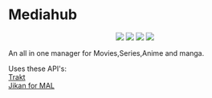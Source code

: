 # Mediahub
<p align="center">
    <a href="https://github.com/Sharkaboi/MediaHub/actions?query=workflow%3A%22Gradle+Build%22" alt="Gradle Build">
        <img src="https://github.com/Sharkaboi/MediaHub/workflows/Gradle%20Build/badge.svg?branch=master" /></a>
    <a href="https://github.com/JetBrains/kotlin/releases/tag/v1.3.72" alt="Kotlin">
        <img src="https://img.shields.io/badge/Kotlin-13.7.2-blue" /></a>
    <a href="https://github.com/Sharkaboi/MediaHub/blob/master/LICENSE" alt="License">
        <img src="https://img.shields.io/badge/License-MIT-orange" /></a>
    <a href="https://github.com/sharkaboi/mediahub/graphs/contributors" alt="Contributors">
        <img src="https://img.shields.io/github/contributors/sharkaboi/mediahub" /></a>
</p>

An all in one manager for Movies,Series,Anime and manga.

Uses these API's:  
[Trakt](https://github.com/trakt/api-help)  
[Jikan for MAL](https://github.com/jikan-me/jikan)
